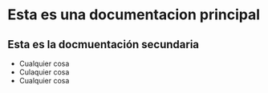 # Esta es una documentacion principal 
## Esta es la docmuentación secundaria
 * Cualquier cosa
 * Culaquier cosa
 * Cualquier cosa
